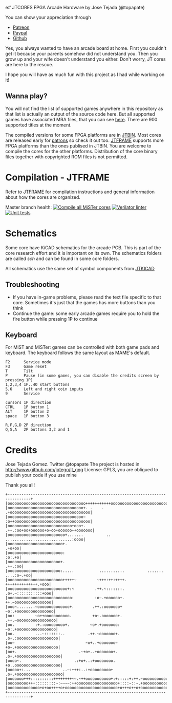 e# JTCORES FPGA Arcade Hardware by Jose Tejada (@topapate)

You can show your appreciation through
* [Patreon](https://patreon.com/jotego)
* [Paypal](https://paypal.me/topapate)
* [Github](https://github.com/sponsors/jotego)

Yes, you always wanted to have an arcade board at home. First you couldn't get it because your parents somehow did not understand you. Then you grow up and your wife doesn't understand you either. Don't worry, JT cores are here to the rescue.

I hope you will have as much fun with this project as I had while working on it!

## Wanna play?

You will not find the list of supported games anywhere in this repository as that list is actually an output of the source code here. But all supported games have associated MRA files, that you can see [here](https://github.com/jotego/jtbin/tree/master/mra). There are 900 supported titles at the moment.

The compiled versions for some FPGA platforms are in [JTBIN](https://github.com/jotego/jtbin). Most cores are released early for [patrons](https://patreon.com/jotego) so check it out too. [JTFRAME](https://github.com/jotego/jtframe) supports more FPGA platforms than the ones publised in JTBIN. You are welcome to compile the cores for the other platforms. Distribution of the core binary files together with copyrighted ROM files is not permitted.

# Compilation - JTFRAME

Refer to [JTFRAME](modules/jtframe/README.md) for compilation instructions and general information about how the cores are organized.

Master branch health:
[![Compile all MiSTer cores](https://github.com/jotego/jtcores/actions/workflows/compile_mister.yaml/badge.svg)](https://github.com/jotego/jtcores/actions/workflows/compile_mister.yaml)
[![Verilator linter](https://github.com/jotego/jtcores/actions/workflows/linter.yaml/badge.svg)](https://github.com/jotego/jtcores/actions/workflows/linter.yaml)
[![Unit tests](https://github.com/jotego/jtcores/actions/workflows/simunit.yaml/badge.svg)](https://github.com/jotego/jtcores/actions/workflows/simunit.yaml)

# Schematics

Some core have KiCAD schematics for the arcade PCB. This is part of the core research effort and it is important on its own. The schematics folders are called *sch* and can be found in some core folders.

All schematics use the same set of symbol components from [JTKICAD](modules/jtkicad/README.md)

## Troubleshooting

* If you have in-game problems, please read the text file specific to that core. Sometimes it's just that the games has more buttons than you think
* Continue the game: some early arcade games require you to hold the fire button while pressing 1P to continue

## Keyboard

For MiST and MiSTer: games can be controlled with both game pads and keyboard. The keyboard follows the same layout as MAME's default.

    F2      Service mode
    F3      Game reset
    T       Tilt
    P       Pause (in some games, you can disable the credits screen by pressing 1P)
    1,2,3,4 1P..4O start buttons
    5,6     Left and right coin inputs
    9       Service

    cursors 1P direction
    CTRL    1P button 1
    ALT     1P button 2
    space   1P button 3

    R,F,G,D 2P direction
    Q,S,A   2P buttons 3,2 and 1

# Credits

Jose Tejada Gomez. Twitter @topapate
The project is hosted in http://www.github.com/jotego/jt_gng
License: GPL3, you are obligued to publish your code if you use mine


Thank you all!
```
+--------------------------------------------------------------------------------+
|oooooooooooooooooooooooooooooooooo+++++++++++ooooooooooooooooooooooooooooooooooo|
|ooooooooooooooooooooooooooooooooo+. .    . .+ooooooooooooooooooooooooooooooooooo|
|ooooooooooooooooooooooooooooooooo~         :o++ooooooooooooooooooooooooooooooooo|
|oooooooooooooooooooooooooooo+ooo+.        .++.:oo+oo+oooooo+o+oo+oooooo++ooooooo|
|ooooooooooooooooooooooooo+.......          .. .............................:oooo|
|oooooooooooooooooooooooo+.                                                .+o+oo|
|oooooooooooooooooooooooo:                                                 :o:.+o|
|ooooooooooooooooooooooo+.                                                .++.:oo|
|ooooooooooooooooooooooo:.....           ...........          ....... ....:o~.+oo|
|oooooooooooooooooooooooo+++++~         ~+++:++:++++.         ++++++++++++++.+ooo|
|oooooooooooooooooooooooooo+:~         .++.~:::::::.         .o+.~:::::::::::+ooo|
|oooooooooooooooooooooooooooo:         :o~.+oooooo+.         ++.~oooooooooooooooo|
|ooo~........~oooooooooooooo+.        .++.:ooooooo+         ~o:.+oooooooooooooooo|
|oo:         ~o++ooooooooooo.         +o~.ooooooo+.        .++.~ooooooooooooooooo|
|oo.         :+.:ooooooooo+.         ~o+.+ooooooo:         ~o:.+ooooooooooooooooo|
|oo.         ...~:::::::..          .++.~ooooooo+.        .o+.:oooooooooooooooooo|
|oo~                               ~o+..+ooooooo~         +o~.+oooooooooooooooooo|
|oo+.                           .~+o+..+ooooooo+.        .o+.+ooooooooooooooooooo|
|oooo~.                       .:+o+..:+oooooooo.         +o..oooooooooooooooooooo|
|ooooo+:...              ..~:+++:..:+ooooooooo+         .o+.+oooooooooooooooooooo|
|ooooooo+++::::::::::++++++++~~.~++ooooooooooo+:+:::::+:++.~ooooooooooooooooooooo|
|ooooooooo+++:::::::::~:~~~~:++oooooooooooooooooo+::::~::~.+ooooooooooooooooooooo|
|oooooooooooooo+o+oo++++o+ooooooooooooooooooooooo+o+++o++o+oooooooooooooooooooooo|
+--------------------------------------------------------------------------------+
```
